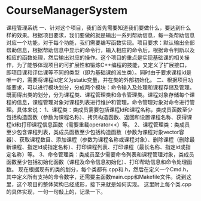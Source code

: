 # CourseManagerSystem
课程管理系统
一、针对这个项目，我们首先需要知道我们要做什么，要达到什么样的效果。根据项目要求，我们要做的就是输出一系列帮助信息，每一条帮助信息对应一个功能，对于每个功能，我们需要编写函数实现。项目要求：默认输出全部帮助信息，根据帮助信息中显示的命令行，输入相应的命令后，根据命令判断以及相应的函数处理，然后输出对应的操作。这个项目的重点是实现基础课的相关操作，为了能够体现项目的可扩展性和锻炼C++编程的技能，又定义了扩展接口，即项目课和评估课等不同的类型（即为基础课的派生类）。同时由于要求课程id是唯一的，需要将课程id定义为static变量，并在类的外部初始化。
二、根据项目功能要求，可以进行模块划分，分成两个模块：命令输入及处理和课程存储及管理。既而得出类的划分，分为课程类、课程管理类和命令管理类。课程对象存储每个课程的信息，课程管理对象对课程列表进行维护和管理，命令管理对象对命令进行管理。具体来说：
1、课程类：类成员需要包括课程Id和课程名称，类成员函数至少包括构造函数（参数为课程名称）、拷贝构造函数、返回和设置课程名称、获得课程id和打印课程信息函数（需要重载operator<<）等。
2、课程管理类：类成员至少包含课程列表，类成员函数至少包括构造函数（参数为课程对象vector容器）、获取课程数目、添加课程（参数为课程名称或课程对象）、删除课程（删除最新课程、指定id或指定名称）、打印课程列表、打印课程（最长名称、指定id或指定名称）等。
3、命令管理类：类成员至少需要命令列表和课程管理对象，类成员函数至少包括初始化函数（课程及命令信息初始化）、打印帮助信息和命令处理函数。 现在根据现有的类的划分，每个类都有.cpp和.h，然后在定义一个Cmd.h，其中定义所有支持的命令数字，还需要主函数main.cpp和Makefile文件。说到这里，这个项目的整体架构已经成形，接下来就是如何实现。 这里附上每个类.cpp的具体实现，一句一句敲上的，记录一下。
